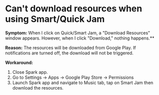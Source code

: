 # Can't download resources when using Smart/Quick Jam

**Symptom:** 
When I click on Quick/Smart Jam, a "Download Resources" window appears. However, when I click "Download," nothing happens.**


**Reason:**
The resources will be downloaded from Google Play. If notifications are turned off, the download will not be triggered.


**Workaround:**
1. Close Spark app.  
2. Go to Settings -> Apps -> Google Play Store -> Permissions  
3. Launch Spark app and navigate to Music tab, tap on Smart Jam then download the resources.
